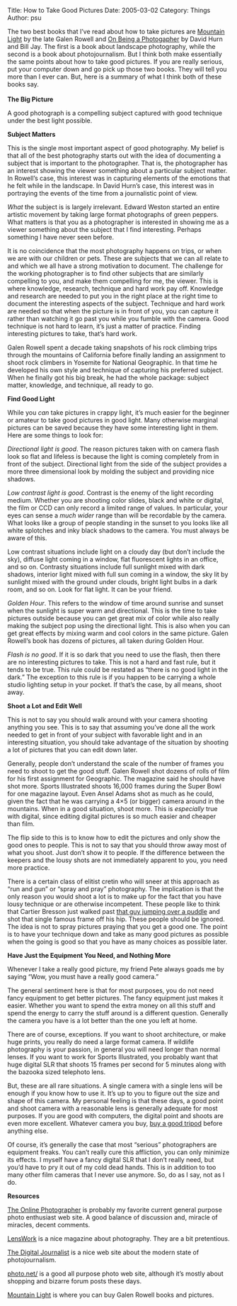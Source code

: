 Title: How to Take Good Pictures
Date: 2005-03-02
Category: Things
Author: psu

<p>The two best books that I&#8217;ve read about how to take pictures  are <a href="http://mountainlight.com/books/mountainlight.html">Mountain Light</a> by the late Galen Rowell and <a href="http://shop.lenswork.com/index.asp?PageAction=VIEWPROD&amp;ProdID=26">On Being a Photogapher</a> by David Hurn and Bill Jay.  The first is a book about landscape photography, while the second is a book about photojournalism. But I think both make essentially the same points about how to take good pictures.  If you are really serious, put your computer down and go pick up those two books. They will tell you more than I ever can. But, here is a summary of what I think both of these books say.<br />
<span id="more-320"></span><br />
<strong>The Big Picture</strong></p>
<p>A good photograph is a compelling subject captured with good technique under the best light possible.</p>
<p><strong>Subject Matters</strong></p>
<p>This is the single most important aspect of good photography. My belief is that all of the best photography starts out with the idea of documenting a subject that is important to the photographer. That is, the photographer has an interest showing the viewer something about a particular subject matter. In Rowell&#8217;s case, this interest was in capturing elements of the emotions that he felt while in the landscape. In David Hurn&#8217;s case, this interest was in portraying the events of the time from a journalistic point of view.</p>
<p><em>What</em> the subject is is largely irrelevant. Edward Weston started an entire artistic movement by taking large format photographs of green peppers. What matters is that you as a photographer is interested in showing me as a viewer something about the subject that I find interesting. Perhaps something I have never seen before.</p>
<p>It is no coincidence that the most photography happens on trips, or when we are with our children or pets. These are subjects that we can all relate to and which we all have a strong  motivation to document. The challenge for the working photographer is to find other subjects that are similarly compelling to you, and make them compelling for me, the viewer. This is where knowledge, research, technique and hard work pay off. Knowledge and research are needed to put you in the right place at the right time to document the interesting aspects of the subject. Technique and hard work are needed so that when the picture is in front of you, you can capture it rather than watching it go past you while you fumble with the camera. Good technique is not hard to learn, it&#8217;s just a matter of practice. Finding interesting pictures to take, that&#8217;s hard work.</p>
<p>Galen Rowell spent a decade taking snapshots of his rock climbing trips through the mountains of California before finally landing an assignment to shoot rock climbers in Yosemite for National Geographic. In that time he developed his own style and technique of capturing his preferred subject. When he finally got his big break, he had the whole package: subject matter, knowledge, and technique, all ready to go.</p>
<p><strong>Find Good Light</strong></p>
<p>While you <em>can</em> take pictures in crappy light, it&#8217;s much easier for the beginner or amateur to take good pictures in good light. Many otherwise marginal pictures can be saved because they have some interesting light in them. Here are some things to look for:</p>
<p><em>Directional light is good</em>. The reason pictures taken with on camera flash look so flat and lifeless is because the light is coming completely from in front of the subject. Directional light from the side of the subject provides a more three dimensional look by molding the subject and providing nice shadows.</p>
<p><em>Low contrast light is good</em>. Contrast is the enemy of the light recording medium. Whether you are shooting color slides, black and white or digital, the film or CCD can only record a limited range of values.  In particular, your eyes can sense a <em>much wider</em> range than will be recordable by the camera.  What looks like a group of people standing in the sunset to you looks like all white splotches and inky black shadows to the camera. You must always be aware of this.</p>
<p>Low contrast situations include light on a cloudy day (but don&#8217;t include the sky), diffuse light coming in a window, flat fluorescent lights in an office, and so on.  Contrasty situations include full sunlight mixed with dark shadows, interior light mixed with full sun coming in a window, the sky lit by sunlight mixed with the ground under clouds, bright light bulbs in a dark room, and so on. Look for flat light. It can be your friend.</p>
<p><em>Golden Hour</em>. This refers to the window of time around sunrise and sunset when the sunlight is super warm and directional. This is the time to take pictures outside because you can get great mix of color while also really making the subject pop using the directional light. This is also when you can get great effects by mixing warm and cool colors in the same picture. Galen Rowell&#8217;s book has dozens of pictures, all taken during Golden Hour.</p>
<p><em>Flash is no good</em>. If it is so dark that you need to use the flash, then there are no interesting pictures to take. This is not a hard and fast rule, but it tends to be true. This rule could be restated as &#8220;there is no good light in the dark.&#8221; The exception to this rule is if you happen to be carrying a whole studio lighting setup in your pocket. If that&#8217;s the case, by all means, shoot away.</p>
<p><strong>Shoot  a Lot and Edit Well</strong></p>
<p>This is not to say you should walk around with your camera shooting anything you see. This is to say that assuming you&#8217;ve done all the work needed to get in front of your subject with favorable light and in an interesting situation, you should take advantage of the situation by shooting a lot of pictures that you can edit down later.</p>
<p>Generally, people don&#8217;t understand the scale of the number of frames you need to shoot to get the good stuff. Galen Rowell shot dozens of rolls of film for his first assignment for Geographic. The magazine said he should have shot more. Sports Illustrated shoots 16,000 frames during the Super Bowl for one magazine layout. Even Ansel Adams shot as much as he could, given the fact that he was carrying a 4&#215;5 (or bigger) camera around in the mountains. When in a good situation, shoot more. This is <em>especially</em> true with digital, since editing digital pictures is so much easier and cheaper than film.</p>
<p>The flip side to this is to know how to edit the pictures and only show the good ones to people. This is not to say that you should throw away most of what you shoot. Just don&#8217;t show it to people. If the difference between the keepers and the lousy shots are not immediately apparent to you, you need more practice.</p>
<p>There is a certain class of elitist cretin who will sneer at this approach as &#8220;run and gun&#8221; or &#8220;spray and pray&#8221; photography. The implication is that the only reason you would shoot a lot is to make up for the fact that you have lousy technique or are otherwise incompetent.  These people like to think that Cartier Bresson just walked past <a href="http://cybermuse.gallery.ca/cybermuse/search/artwork_zoom_e.jsp?mkey=17052">that guy jumping over a puddle</a> and shot that single famous frame off his hip. These people should be ignored. The idea is not to spray pictures praying that you get a good one. The point is to have your technique down and take as many good pictures as possible when the going is good so that you have as many choices as possible later.</p>
<p><strong>Have Just the Equipment You Need, and Nothing More</strong></p>
<p>Whenever I take a really good picture, my friend Pete always goads me by saying &#8220;Wow, you must have a really good camera.&#8221;</p>
<p>The general sentiment here is that for most purposes, you do not need fancy equipment to get better pictures. The fancy equipment just makes it easier. Whether you want to spend the extra money on all this stuff and spend the energy to carry the stuff around is a different question. Generally the camera you have is a lot better than the one you left at home.</p>
<p>There are of course, exceptions. If you want to shoot architecture, or make huge prints, you really do need a large format camera. If wildlife photography is your passion, in general you will need longer than normal lenses. If you want to work for Sports Illustrated, you probably want that huge digital SLR that shoots 15 frames per second for 5 minutes along with the bazooka sized telephoto lens.</p>
<p>But, these are all rare situations. A single camera with a single lens will be enough if you know how to use it. It&#8217;s up to you to figure out the size and shape of this camera. My personal feeling is that these days, a good point and shoot camera with a reasonable lens is generally adequate for most purposes. If you are good with computers, the digital point and shoots are even more excellent. Whatever camera you buy, <a href="http://www.photo.net/equipment/tripods/">buy a good tripod</a> before anything else.</p>
<p>Of course, it&#8217;s generally the case that most &#8220;serious&#8221; photographers are equipment freaks. You can&#8217;t really cure this affliction, you can only minimize its effects. I myself have a fancy digital SLR that I don&#8217;t really need, but you&#8217;d have to pry it out of my cold dead hands. This is in addition to too many other film cameras that I never use anymore. So, do as I say, not as I do.</p>
<p><strong>Resources</strong></p>
<p><a href="http://theonlinephotographer.typepad.com/the_online_photographer/blog_index.html">The Online Photographer</a> is probably my favorite current general purpose photo enthusiast web site. A good balance of discussion and, miracle of miracles, decent comments.</p>
<p><a href="http://lenswork.com/">LensWork</a> is a nice magazine about photography. They are a bit pretentious.</p>
<p><a href="http://digitaljournalist.org/contents.html">The Digital Journalist</a> is a nice web site about the modern state of photojournalism.</p>
<p><a href="http://photo.net/">photo.net/</a> is a good all purpose photo web site, although it&#8217;s mostly about shopping and bizarre forum posts these days.</p>
<p><a href="http://www.mountainlight.com/">Mountain Light</a> is where you can buy Galen Rowell books and pictures.</p>
